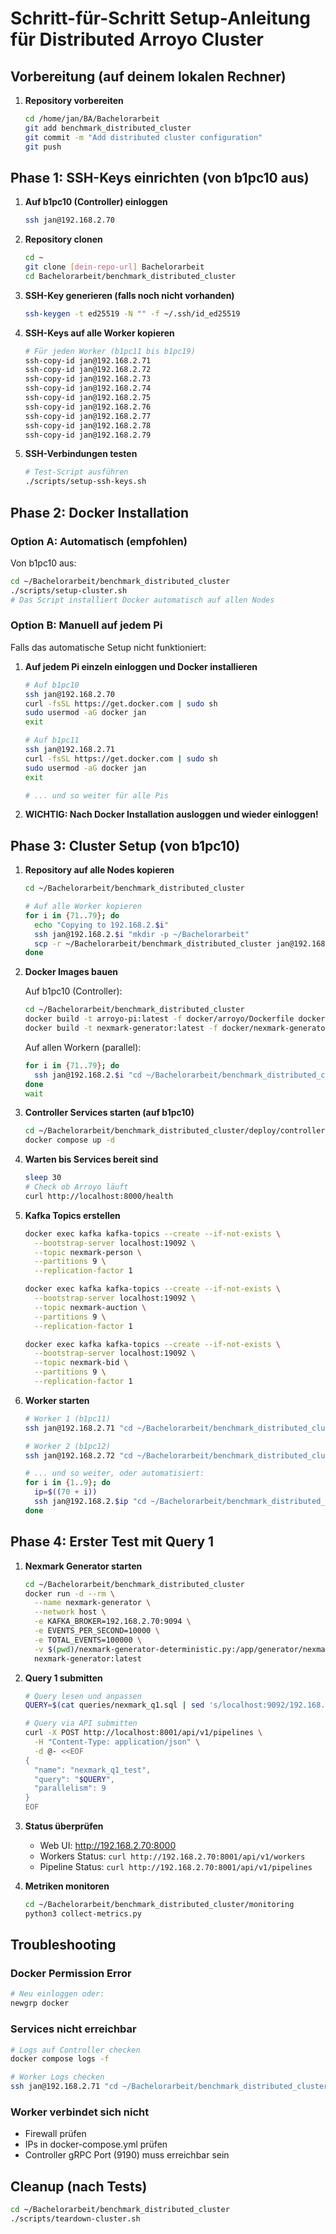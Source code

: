 # Schritt-für-Schritt Setup-Anleitung für Distributed Arroyo Cluster

## Vorbereitung (auf deinem lokalen Rechner)

1. **Repository vorbereiten**
   ```bash
   cd /home/jan/BA/Bachelorarbeit
   git add benchmark_distributed_cluster
   git commit -m "Add distributed cluster configuration"
   git push
   ```

## Phase 1: SSH-Keys einrichten (von b1pc10 aus)

1. **Auf b1pc10 (Controller) einloggen**
   ```bash
   ssh jan@192.168.2.70
   ```

2. **Repository clonen**
   ```bash
   cd ~
   git clone [dein-repo-url] Bachelorarbeit
   cd Bachelorarbeit/benchmark_distributed_cluster
   ```

3. **SSH-Key generieren (falls noch nicht vorhanden)**
   ```bash
   ssh-keygen -t ed25519 -N "" -f ~/.ssh/id_ed25519
   ```

4. **SSH-Keys auf alle Worker kopieren**
   ```bash
   # Für jeden Worker (b1pc11 bis b1pc19)
   ssh-copy-id jan@192.168.2.71
   ssh-copy-id jan@192.168.2.72
   ssh-copy-id jan@192.168.2.73
   ssh-copy-id jan@192.168.2.74
   ssh-copy-id jan@192.168.2.75
   ssh-copy-id jan@192.168.2.76
   ssh-copy-id jan@192.168.2.77
   ssh-copy-id jan@192.168.2.78
   ssh-copy-id jan@192.168.2.79
   ```

5. **SSH-Verbindungen testen**
   ```bash
   # Test-Script ausführen
   ./scripts/setup-ssh-keys.sh
   ```

## Phase 2: Docker Installation

### Option A: Automatisch (empfohlen)
Von b1pc10 aus:
```bash
cd ~/Bachelorarbeit/benchmark_distributed_cluster
./scripts/setup-cluster.sh
# Das Script installiert Docker automatisch auf allen Nodes
```

### Option B: Manuell auf jedem Pi
Falls das automatische Setup nicht funktioniert:

1. **Auf jedem Pi einzeln einloggen und Docker installieren**
   ```bash
   # Auf b1pc10
   ssh jan@192.168.2.70
   curl -fsSL https://get.docker.com | sudo sh
   sudo usermod -aG docker jan
   exit

   # Auf b1pc11  
   ssh jan@192.168.2.71
   curl -fsSL https://get.docker.com | sudo sh
   sudo usermod -aG docker jan
   exit

   # ... und so weiter für alle Pis
   ```

2. **WICHTIG: Nach Docker Installation ausloggen und wieder einloggen!**

## Phase 3: Cluster Setup (von b1pc10)

1. **Repository auf alle Nodes kopieren**
   ```bash
   cd ~/Bachelorarbeit/benchmark_distributed_cluster

   # Auf alle Worker kopieren
   for i in {71..79}; do
     echo "Copying to 192.168.2.$i"
     ssh jan@192.168.2.$i "mkdir -p ~/Bachelorarbeit"
     scp -r ~/Bachelorarbeit/benchmark_distributed_cluster jan@192.168.2.$i:~/Bachelorarbeit/
   done
   ```

2. **Docker Images bauen**
   
   Auf b1pc10 (Controller):
   ```bash
   cd ~/Bachelorarbeit/benchmark_distributed_cluster
   docker build -t arroyo-pi:latest -f docker/arroyo/Dockerfile docker/arroyo
   docker build -t nexmark-generator:latest -f docker/nexmark-generator/Dockerfile docker/nexmark-generator
   ```

   Auf allen Workern (parallel):
   ```bash
   for i in {71..79}; do
     ssh jan@192.168.2.$i "cd ~/Bachelorarbeit/benchmark_distributed_cluster && docker build -t arroyo-pi:latest -f docker/arroyo/Dockerfile docker/arroyo" &
   done
   wait
   ```

3. **Controller Services starten (auf b1pc10)**
   ```bash
   cd ~/Bachelorarbeit/benchmark_distributed_cluster/deploy/controller
   docker compose up -d
   ```

4. **Warten bis Services bereit sind**
   ```bash
   sleep 30
   # Check ob Arroyo läuft
   curl http://localhost:8000/health
   ```

5. **Kafka Topics erstellen**
   ```bash
   docker exec kafka kafka-topics --create --if-not-exists \
     --bootstrap-server localhost:19092 \
     --topic nexmark-person \
     --partitions 9 \
     --replication-factor 1

   docker exec kafka kafka-topics --create --if-not-exists \
     --bootstrap-server localhost:19092 \
     --topic nexmark-auction \
     --partitions 9 \
     --replication-factor 1

   docker exec kafka kafka-topics --create --if-not-exists \
     --bootstrap-server localhost:19092 \
     --topic nexmark-bid \
     --partitions 9 \
     --replication-factor 1
   ```

6. **Worker starten**
   ```bash
   # Worker 1 (b1pc11)
   ssh jan@192.168.2.71 "cd ~/Bachelorarbeit/benchmark_distributed_cluster/deploy/worker && NODE_ID=worker-1 WORKER_ID=1 docker compose up -d"

   # Worker 2 (b1pc12)
   ssh jan@192.168.2.72 "cd ~/Bachelorarbeit/benchmark_distributed_cluster/deploy/worker && NODE_ID=worker-2 WORKER_ID=2 docker compose up -d"

   # ... und so weiter, oder automatisiert:
   for i in {1..9}; do
     ip=$((70 + i))
     ssh jan@192.168.2.$ip "cd ~/Bachelorarbeit/benchmark_distributed_cluster/deploy/worker && NODE_ID=worker-$i WORKER_ID=$i docker compose up -d"
   done
   ```

## Phase 4: Erster Test mit Query 1

1. **Nexmark Generator starten**
   ```bash
   cd ~/Bachelorarbeit/benchmark_distributed_cluster
   docker run -d --rm \
     --name nexmark-generator \
     --network host \
     -e KAFKA_BROKER=192.168.2.70:9094 \
     -e EVENTS_PER_SECOND=10000 \
     -e TOTAL_EVENTS=100000 \
     -v $(pwd)/nexmark-generator-deterministic.py:/app/generator/nexmark-generator-deterministic.py:ro \
     nexmark-generator:latest
   ```

2. **Query 1 submitten**
   ```bash
   # Query lesen und anpassen
   QUERY=$(cat queries/nexmark_q1.sql | sed 's/localhost:9092/192.168.2.70:9094/g')

   # Query via API submitten
   curl -X POST http://localhost:8001/api/v1/pipelines \
     -H "Content-Type: application/json" \
     -d @- <<EOF
   {
     "name": "nexmark_q1_test",
     "query": "$QUERY",
     "parallelism": 9
   }
   EOF
   ```

3. **Status überprüfen**
   - Web UI: http://192.168.2.70:8000
   - Workers Status: `curl http://192.168.2.70:8001/api/v1/workers`
   - Pipeline Status: `curl http://192.168.2.70:8001/api/v1/pipelines`

4. **Metriken monitoren**
   ```bash
   cd ~/Bachelorarbeit/benchmark_distributed_cluster/monitoring
   python3 collect-metrics.py
   ```

## Troubleshooting

### Docker Permission Error
```bash
# Neu einloggen oder:
newgrp docker
```

### Services nicht erreichbar
```bash
# Logs auf Controller checken
docker compose logs -f

# Worker Logs checken
ssh jan@192.168.2.71 "cd ~/Bachelorarbeit/benchmark_distributed_cluster/deploy/worker && docker compose logs"
```

### Worker verbindet sich nicht
- Firewall prüfen
- IPs in docker-compose.yml prüfen
- Controller gRPC Port (9190) muss erreichbar sein

## Cleanup (nach Tests)
```bash
cd ~/Bachelorarbeit/benchmark_distributed_cluster
./scripts/teardown-cluster.sh
```